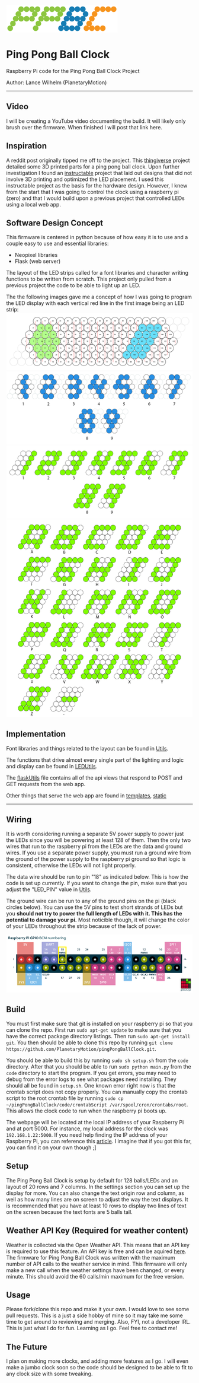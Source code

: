 
![logo](imgs/ppbcsmall.png)

# Ping Pong Ball Clock

Raspberry Pi code for the Ping Pong Ball Clock Project

Author: Lance Wilhelm (PlanetaryMotion)

---

## Video

I will be creating a YouTube video documenting the build. It will likely only brush over the firmware. When finished I will post that link here.

## Inspiration

A reddit post originally tipped me off to the project. This [thingiverse](https://www.thingiverse.com/thing:4091854) project detailed some 3D printed parts for a ping pong ball clock. Upon further investigation I found an [instructable](https://www.instructables.com/id/Ping-Pong-Ball-LED-Clock/) project that laid out designs that did not involve 3D printing and optimized the LED placement. I used this instructable project as the basis for the hardware design. However, I knew from the start that I was going to control the clock using a raspberry pi (zero) and that I would build upon a previous project that controlled LEDs using a local web app.

## Software Design Concept

This firmware is centered in python because of how easy it is to use and a couple easy to use and essential libraries:

- Neopixel libraries
- Flask (web server)

The layout of the LED strips called for a font libraries and character writing functions to be written from scratch. This project only pulled from a previous project the code to be able to light up an LED. 

The the following images gave me a concept of how I was going to program the LED display with each vertical red line in the first image being an LED strip:
![layout concept](imgs/layout&#32;visualizer-01.jpg)
![digits concept](imgs/layout&#32;visualizer-02.jpg)
![slanted digits concept](imgs/layout&#32;visualizer-03.jpg)
![slanted font concept](imgs/layout&#32;visualizer-04.jpg)

## Implementation

Font libraries and things related to the layout can be found in [Utils](code/Utils.py). 

The functions that drive almost every single part of the lighting and logic and display can be found in [LEDUtils](code/LEDUtils.py).

The [flaskUtils](code/flaskUtils.py) file contains all of the api views that respond to POST and GET requests from the web app.

Other things that serve the web app are found in [templates](code/templates/), [static](code/static/)

---
## Wiring

It is worth considering running a separate 5V power supply to power just the LEDs since you will be powering at least 128 of them. Then the only two wires that run to the raspberry pi from the LEDs are the data and ground wires. If you use a separate power supply, you must run a ground wire from the ground of the power supply to the raspberry pi ground so that logic is consistent, otherwise the LEDs will not light properly.  

The data wire should be run to pin "18" as indicated below. This is how the code is set up currently. If you want to change the pin, make sure that you adjust the "LED_PIN" value in [Utils](code/Utils.py). 

The ground wire can be run to any of the ground pins on the pi (black circles below). You can use the 5V pins to test short strands of LEDs but you **should not try to power the full length of LEDs with it. This has the potential to damage your pi.** Most noticible though, it will change the color of your LEDs throughout the strip because of the lack of power. 

![pinout](imgs/raspberry-pi-pinout.png)

## Build

You must first make sure that git is installed on your raspberry pi so that you can clone the repo. First run `sudo apt-get update` to make sure that you have the correct package directory listings. Then run `sudo apt-get install git`. You then should be able to clone this repo by running `git clone https://github.com/PlanetaryMotion/pingPongBallClock.git`.

You should be able to build this by running `sudo sh setup.sh` from the `code` directory. After that you should be able to run `sudo python main.py` from the `code` directory to start the program. If you get errors, you may need to debug from the error logs to see what packages need installing. They should all be found in `setup.sh`. One known error right now is that the crontab script does not copy properly. You can manually copy the crontab script to the root crontab file by running `sudo cp ~/pingPongBallClock/code/crontabScript /var/spool/cron/crontabs/root`. This allows the clock code to run when the raspberry pi boots up.

The webpage will be located at the local IP address of your Raspberry Pi and at port 5000. For instance, my local address for the clock was `192.168.1.22:5000`. If you need help finding the IP address of your Raspberry Pi, you can reference this [article](https://www.raspberrypi.org/documentation/remote-access/ip-address.md). I imagine that if you got this far, you can find it on your own though ;]

## Setup

The Ping Pong Ball Clock is setup by default for 128 balls/LEDs and an layout of 20 rows and 7 columns. In the settings section you can set up the display for more. You can also change the text origin row and column, as well as how many lines are on screen to adjust the way the text displays. It is recommended that you have at least 10 rows to display two lines of text on the screen because the text fonts are 5 balls tall.

## Weather API Key (Required for weather content)

Weather is collected via the Open Weather API. This means that an API key is required to use this feature. An API key is free and can be aquired [here](https://openweathermap.org/appid). The firmware for Ping Pong Ball Clock was written with the maximum number of API calls to the weather service in mind. This firmware will only make a new call when the weather settings have been changed, or every minute. This should avoid the 60 calls/min maximum for the free version.

## Usage

Please fork/clone this repo and make it your own. I would love to see some pull requests. This is a just a side hobby of mine so it may take me some time to get around to reviewing and merging. Also, FYI, not a developer IRL. This is just what I do for fun. Learning as I go. Feel free to contact me! 

## The Future

I plan on making more clocks, and adding more features as I go. I will even make a jumbo clock soon so the code should be designed to be able to fit to any clock size with some tweaking. 
